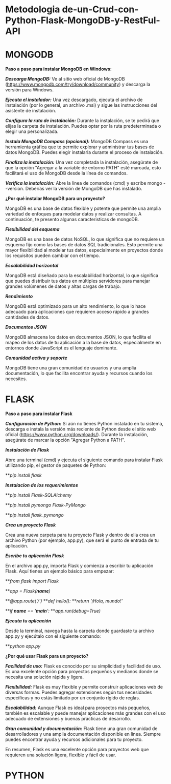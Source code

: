 # Metodologia de-un-Crud-con-Python-Flask-MongoDB-y-RestFul-API

# MONGODB

**Paso a paso para instalar MongoDB en Windows:**

***Descarga MongoDB:*** Ve al sitio web oficial de MongoDB (https://www.mongodb.com/try/download/community) y descarga la versión para Windows.

***Ejecuta el instalador:*** Una vez descargado, ejecuta el archivo de instalación (por lo general, un archivo .msi) y sigue las instrucciones del asistente de instalación.

***Configura la ruta de instalación:*** Durante la instalación, se te pedirá que elijas la carpeta de instalación. Puedes optar por la ruta predeterminada o elegir una personalizada.

***Instala MongoDB Compass (opcional):*** MongoDB Compass es una herramienta gráfica que te permite explorar y administrar tus bases de datos MongoDB. Puedes elegir instalarla durante el proceso de instalación.

***Finaliza la instalación:*** Una vez completada la instalación, asegúrate de que la opción "Agregar a la variable de entorno PATH" esté marcada, esto facilitará el uso de MongoDB desde la línea de comandos.

***Verifica la instalación:*** Abre la línea de comandos (cmd) y escribe mongo --version. Deberías ver la versión de MongoDB que has instalado.

**¿Por qué instalar MongoDB para un proyecto?**

MongoDB es una base de datos flexible y potente que permite una amplia variedad de enfoques para modelar datos y realizar consultas. A continuación, te presento algunas caracteristicas de mongoDB.

***Flexibilidad del esquema***

MongoDB es una base de datos NoSQL, lo que significa que no requiere un esquema fijo como las bases de datos SQL tradicionales. Esto permite una mayor flexibilidad al modelar tus datos, especialmente en proyectos donde los requisitos pueden cambiar con el tiempo.

***Escalabilidad horizontal***

MongoDB está diseñado para la escalabilidad horizontal, lo que significa que puedes distribuir tus datos en múltiples servidores para manejar grandes volúmenes de datos y altas cargas de trabajo.

***Rendimiento***

MongoDB está optimizado para un alto rendimiento, lo que lo hace adecuado para aplicaciones que requieren acceso rápido a grandes cantidades de datos.

***Documentos JSON***

MongoDB almacena los datos en documentos JSON, lo que facilita el mapeo de los datos de tu aplicación a la base de datos, especialmente en entornos donde JavaScript es el lenguaje dominante.

***Comunidad activa y soporte***

MongoDB tiene una gran comunidad de usuarios y una amplia documentación, lo que facilita encontrar ayuda y recursos cuando los necesites.

# FLASK

**Paso a paso para instalar Flask**

***Configuración de Python:*** Si aún no tienes Python instalado en tu sistema, descarga e instala la versión más reciente de Python desde el sitio web oficial (https://www.python.org/downloads/). Durante la instalación, asegúrate de marcar la opción "Agregar Python a PATH".

***Instalación de Flask***

Abre una terminal (cmd) y ejecuta el siguiente comando para instalar Flask utilizando pip, el gestor de paquetes de Python:

***pip install flask*

***Instalacion de los requerimientos***

***pip install Flask-SQLAlchemy*

***pip install pymongo Flask-PyMongo*

***pip install flask_pymongo*

***Crea un proyecto Flask***

Crea una nueva carpeta para tu proyecto Flask y dentro de ella crea un archivo Python (por ejemplo, app.py), que será el punto de entrada de tu aplicación.

***Escribe tu aplicación Flask***

En el archivo app.py, importa Flask y comienza a escribir tu aplicación Flask. Aquí tienes un ejemplo básico para empezar:

***from flask import Flask*

***app = Flask(__name__)*

***@app.route('/')*
***def hello():*
    ***return '¡Hola, mundo!'*

***if __name__ == '__main__':*
    ***app.run(debug=True)*

***Ejecuta tu aplicación***

Desde la terminal, navega hasta la carpeta donde guardaste tu archivo app.py y ejecútalo con el siguiente comando:

***python app.py*


**¿Por qué usar Flask para un proyecto?**

***Facilidad de uso:*** Flask es conocido por su simplicidad y facilidad de uso. Es una excelente opción para proyectos pequeños y medianos donde se necesita una solución rápida y ligera.

***Flexibilidad:*** Flask es muy flexible y permite construir aplicaciones web de diversas formas. Puedes agregar extensiones según tus necesidades específicas y no estás limitado por un conjunto rígido de reglas.

***Escalabilidad:*** Aunque Flask es ideal para proyectos más pequeños, también es escalable y puede manejar aplicaciones más grandes con el uso adecuado de extensiones y buenas prácticas de desarrollo.

***Gran comunidad y documentación:*** Flask tiene una gran comunidad de desarrolladores y una amplia documentación disponible en línea. Siempre puedes encontrar ayuda y recursos adicionales para tu proyecto.

En resumen, Flask es una excelente opción para proyectos web que requieren una solución ligera, flexible y fácil de usar.


# PYTHON
